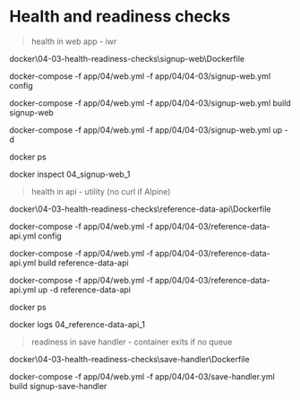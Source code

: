 # Health and readiness checks

> health in web app - iwr

docker\04-03-health-readiness-checks\signup-web\Dockerfile

docker-compose -f app/04/web.yml -f app/04/04-03/signup-web.yml config

docker-compose -f app/04/web.yml -f app/04/04-03/signup-web.yml build signup-web

docker-compose -f app/04/web.yml -f app/04/04-03/signup-web.yml up -d

docker ps

docker inspect 04_signup-web_1

> health in api - utility (no curl if Alpine) 

docker\04-03-health-readiness-checks\reference-data-api\Dockerfile

docker-compose -f app/04/web.yml -f app/04/04-03/reference-data-api.yml config

docker-compose -f app/04/web.yml -f app/04/04-03/reference-data-api.yml build reference-data-api

docker-compose -f app/04/web.yml -f app/04/04-03/reference-data-api.yml up -d reference-data-api

docker ps

docker logs 04_reference-data-api_1

> readiness in save handler - container exits if no queue

docker\04-03-health-readiness-checks\save-handler\Dockerfile

docker-compose -f app/04/web.yml -f app/04/04-03/save-handler.yml build signup-save-handler

